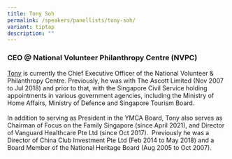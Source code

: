 ```yaml
---
title: Tony Soh
permalink: /speakers/panellists/tony-soh/
variant: tiptap
description: ""
---
```

<h3><strong>CEO @ National Volunteer Philanthropy Centre (NVPC)</strong></h3>
<p><a href="https://www.linkedin.com/in/tony-soh/" rel="noopener nofollow" target="_blank">Tony</a> is
currently the Chief Executive Officer of the National Volunteer &amp; Philanthropy
Centre. Previously, he was with The Ascott Limited (Nov 2007 to Jul 2018)
and prior to that, with the Singapore Civil Service holding appointments
in various government agencies, including the Ministry of Home Affairs,
Ministry of Defence and Singapore Tourism Board. 
<br>
<br>In addition to serving as President in the YMCA Board, Tony also serves
as Chairman of Focus on the Family Singapore (since April 2021), and Director
of Vanguard Healthcare Pte Ltd (since Oct 2017).&nbsp; Previously he was
a Director of China Club Investment Pte Ltd (Feb 2014 to May 2018) and
a Board Member of the National Heritage Board (Aug 2005 to Oct 2007).</p>
<p></p>